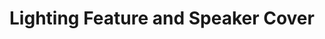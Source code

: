 ---
language: id
layout: product-item
title: Lighting Feature and Speaker Cover
description: Description in &amp; Lighting Feature and Speaker Cover
keyword: keyword in Lighting Feature and Speaker Cover
image: /images/River-Rock-light-cover-other-1.jpg
sub-title: Lighting Feature and Speaker Cover
article-1: Designs and colors are not limited to what is featured bellow
title-right: Lighting Feature and Speaker Cover
article-right: Lighting Feature and Speaker Cover
title-2: Lighting Feature and Speaker Cover
article-2: Lighting Feature and Speaker Cover
article-3: Lighting Feature and Speaker Cover
alt-slide1: Lighting Feature and Speaker Cover
alt-slide2: Lighting Feature and Speaker Cover
alt-slide3: Lighting Feature and Speaker Cover
slide1: /images/River-Rock-light-cover-other-1.jpg
slide2: /images/River-Rock-light-cover-other-1.jpg
slide3: /images/River-Rock-light-cover-other-1.jpg
---